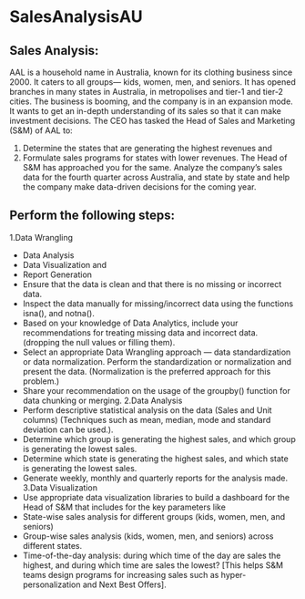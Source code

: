 # SalesAnalysisAU


## Sales Analysis:

AAL is a household name in Australia, known for its clothing business since 2000. It caters to all groups— kids, women, men, and seniors. It has opened branches in many states in Australia, in metropolises and tier-1 and tier-2 cities. 
The business is booming, and the company is in an expansion mode. It wants to get an in-depth understanding of its sales so that it can make investment decisions. The CEO has tasked the Head of Sales and Marketing (S&M) of AAL to:
1)	Determine the states that are generating the highest revenues and
2)	Formulate sales programs for states with lower revenues. The Head of S&M has approached you for the same.
Analyze the company’s sales data for the fourth quarter across Australia, and state by state and help the company make data-driven decisions for the coming year. 


## Perform the following steps:
1.Data Wrangling
  * Data Analysis
  *	Data Visualization and
  *	Report Generation
  *	Ensure that the data is clean and that there is no missing or incorrect data. 
  *	Inspect the data manually for missing/incorrect data using the functions isna(), and notna().
  *	Based on your knowledge of Data Analytics, include your recommendations for treating missing data and incorrect data. (dropping the null values or filling them).
  *	Select an appropriate Data Wrangling approach —  data standardization or data normalization. Perform the standardization or normalization and present the data. (Normalization is the preferred approach for this problem.)
  *	Share your recommendation on the usage of the groupby() function for data chunking or merging.
2.Data Analysis
  *	Perform descriptive statistical analysis on the data (Sales and Unit columns) (Techniques such as mean, median, mode and standard deviation can be used.). 
  *	Determine which group is generating the highest sales, and which group is generating the lowest sales.
  *	Determine which state is generating the highest sales, and which state is generating the lowest sales.
  *	Generate weekly, monthly and quarterly reports for the analysis made.
3.Data Visualization
  *	Use appropriate data visualization libraries to build a dashboard for the Head of S&M that includes for the key parameters like 
  *	State-wise sales analysis for different groups (kids, women, men, and seniors) 
  *	Group-wise sales analysis (kids, women, men, and seniors) across different states.
  *	Time-of-the-day analysis: during which time of the day are sales the highest, and during which time are sales the lowest? [This helps S&M teams design programs for increasing sales such as hyper-personalization and Next Best Offers].
